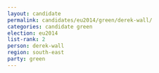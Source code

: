 ```yaml
---
layout: candidate
permalink: candidates/eu2014/green/derek-wall/
categories: candidate green
election: eu2014
list-rank: 2
person: derek-wall
region: south-east
party: green
---
```

